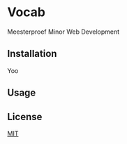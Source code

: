 # Vocab

Meesterproef Minor Web Development

## Installation
Yoo
## Usage
## License
[MIT](https://choosealicense.com/licenses/mit/)
